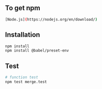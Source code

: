 ## To get npm 
```bash 
[Node.js](https://nodejs.org/en/download/)
```

## Installation

```bash
npm install
npm install @babel/preset-env
```

## Test

```bash
# function test
npm test merge.test
```
